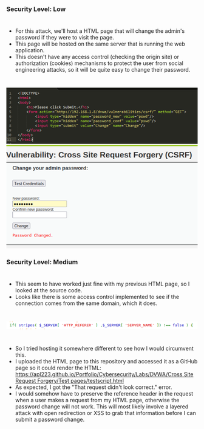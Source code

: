 ### Security Level: Low
#
* For this attack, we'll host a HTML page that will change the admin's password if they were to visit the page.
* This page will be hosted on the same server that is running the web application.
* This doesn't have any access control (checking the origin site) or authorization (cookies) mechanisms to protect the 
  user from social engineering attacks, so it will be quite easy to change their password.
#
![](./images/CSRF_Low1.png)
![](./images/CSRF_Low2.png)

### Security Level: Medium
#
* This seem to have worked just fine with my previous HTML page, so I looked at the source code.
* Looks like there is some access control implemented to see if the connection comes from the same domain, which it does.
#
![](./images/CSRF_Medium1.png)
#
* So I tried hosting it somewhere different to see how I would circumvent this.
* I uploaded the HTML page to this repository and accessed it as a GitHub page so it could render the HTML:
[https://apl223.github.io/Portfolio/Cybersecurity/Labs/DVWA/Cross Site Request Forgery/Test pages/testscript.html](https://apl223.github.io/Portfolio/Cybersecurity/Labs/DVWA/Cross%20Site%20Request%20Forgery/Test%20pages/testscript.html)
* As expected, I got the "That request didn't look correct." error.
* I would somehow have to preserve the reference header in the request when a user makes a request from my HTML page,
  otherwise the password change will not work. This will most likely involve a layered attack with open redirection or XSS
  to grab that information before I can submit a password change.
